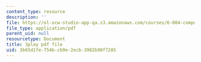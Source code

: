 ```yaml
---
content_type: resource
description: ''
file: https://ol-ocw-studio-app-qa.s3.amazonaws.com/courses/6-004-computation-structures-spring-2017/3b65d1fe754bcb9e2ecb3982b90f7285_muLn57VrGAA.pdf
file_type: application/pdf
parent_uid: null
resourcetype: Document
title: 3play pdf file
uid: 3b65d1fe-754b-cb9e-2ecb-3982b90f7285
---
```

